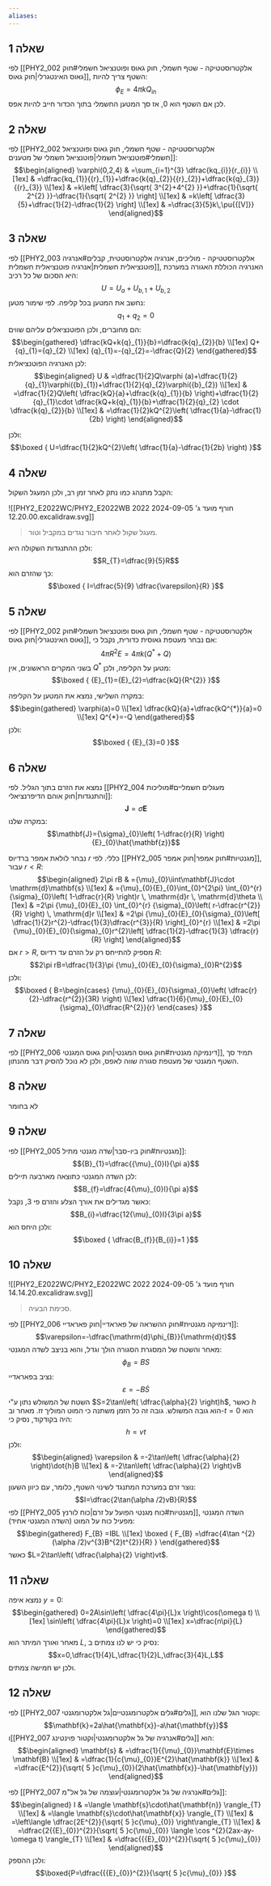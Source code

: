 ```yaml
---
aliases:
---
```

## שאלה 1
לפי [[PHY2_002 אלקטרוסטטיקה - שטף חשמלי, חוק גאוס ופוטנציאל חשמלי#חוק גאוס האינטגרלי|חוק גאוס]], השטף צריך להיות:
$$\phi_{E}=4\pi kQ_{\text{in}}$$
לכן אם השטף הוא $0$, אז סך המטען החשמלי בתוך הכדור חייב להיות אפס.

## שאלה 2
לפי [[PHY2_002 אלקטרוסטטיקה - שטף חשמלי, חוק גאוס ופוטנציאל חשמלי#פוטנציאל חשמלי|פוטנציאל חשמלי של מטענים]]:
$$\begin{aligned}
\varphi(0,2,4) & =\sum_{i=1}^{3} \dfrac{kq_{i}}{r_{i}}  \\[1ex]
 & =\dfrac{kq_{1}}{{r}_{1}}+\dfrac{k{q}_{2}}{{r}_{2}}+\dfrac{k{q}_{3}}{{r}_{3}} \\[1ex]
 & =k\left[ \dfrac{3}{\sqrt{ 3^{2}+4^{2} }}+\dfrac{1}{\sqrt{ 2^{2} }}-\dfrac{1}{\sqrt{ 2^{2} }} \right] \\[1ex]
 & =k\left[ \dfrac{3}{5}+\dfrac{1}{2}-\dfrac{1}{2} \right] \\[1ex]
 & =\dfrac{3}{5}k\,\pu{{[V]}}
\end{aligned}$$

## שאלה 3


לפי [[PHY2_003 אלקטרוסטטיקה - מוליכים, אנרגיה אלקטרוסטטית, קבלים#אנרגיה פוטנציאלית חשמלית|אנרגיה פוטנציאלית חשמלית]], האנרגיה הכוללת האגורה במערכת היא הסכום של כל רכיב:
$$U={U}_{a}+U_{b,1}+U_{b,2}$$
נחשב את המטען בכל קליפה. לפי שימור מטען:
$${q}_{1}+{q}_{2}=0$$
הם מחוברים, ולכן הפוטנציאלים עליהם שווים:
$$\begin{gathered}
\dfrac{kQ+k{q}_{1}}{b}=\dfrac{k{q}_{2}}{b} \\[1ex]
Q+{q}_{1}={q}_{2} \\[1ex]
{q}_{1}=-{q}_{2}=-\dfrac{Q}{2}
\end{gathered}$$
לכן האנרגיה הפוטנציאלית:
$$\begin{aligned}
U & =\dfrac{1}{2}Q\varphi (a)+\dfrac{1}{2}{q}_{1}\varphi({b}_{1})+\dfrac{1}{2}{q}_{2}\varphi({b}_{2}) \\[1ex]
 & =\dfrac{1}{2}Q\left( \dfrac{kQ}{a}+\dfrac{k{q}_{1}}{b} \right)+\dfrac{1}{2}{q}_{1}\cdot \dfrac{kQ+k{q}_{1}}{b}+\dfrac{1}{2}{q}_{2} \cdot \dfrac{k{q}_{2}}{b} \\[1ex]
 & =\dfrac{1}{2}kQ^{2}\left( \dfrac{1}{a}-\dfrac{1}{2b} \right)
\end{aligned}$$

ולכן:
$$\boxed {
U=\dfrac{1}{2}kQ^{2}\left( \dfrac{1}{a}-\dfrac{1}{2b} \right)
 }$$

## שאלה 4
הקבל מתנהג כמו נתק לאחר זמן רב, ולכן המעגל השקול:

![[PHY2_E2022WC/PHY2_E2022WB 2022 חורף מועד ג' 2024-09-05 12.20.00.excalidraw.svg]]
>מעגל שקול לאחר חיבור נגדים במקביל וטור.

ולכן ההתנגדות השקולה היא:
$$R_{T}=\dfrac{9}{5}R$$
כך שהזרם הוא:
$$\boxed {
I=\dfrac{5}{9} \dfrac{\varepsilon}{R}
 }$$

## שאלה 5
לפי [[PHY2_002 אלקטרוסטטיקה - שטף חשמלי, חוק גאוס ופוטנציאל חשמלי#חוק גאוס האינטגרלי|חוק גאוס]], אם נבחר מעטפת גאוסית כדורית, נקבל כי:
$$4\pi R^{2}E=4\pi k(Q^{*}+Q)$$
בשני המקרים הראשונים, אין $Q^{*}$ מטען על הקליפה, ולכן:
$$\boxed {
{E}_{1}={E}_{2}=\dfrac{kQ}{R^{2}}
 }$$

במקרה השלישי, נמצא את המטען על הקליפה:
$$\begin{gathered}
\varphi(a)=0 \\[1ex]
\dfrac{kQ}{a}+\dfrac{kQ^{*}}{a}=0 \\[1ex]
Q^{*}=-Q
\end{gathered}$$
ולכן:
$$\boxed {
{E}_{3}=0
 }$$
## שאלה 6
נמצא את הזרם בתוך הגליל. לפי [[PHY2_004 מעגלים חשמליים#מוליכות והתנגדות|חוק אוהם הדיפרנציאלי]]:
$$\mathbf{J}=\sigma \mathbf{E}$$
במקרה שלנו:
$$\mathbf{J}={\sigma}_{0}\left( 1-\dfrac{r}{R} \right){E}_{0}\hat{\mathbf{z}}$$

נבחר לולאת אמפר ברדיוס $r$ כללי. לפי [[PHY2_005 מגנטיות#חוק אמפר|חוק אמפר]], עבור $r<R$:
$$\begin{aligned}
2\pi rB & ={\mu}_{0}\iint\mathbf{J}\cdot \mathrm{d}\mathbf{s} \\[1ex]
 & ={\mu}_{0}{E}_{0}\int_{0}^{2\pi} \int_{0}^{r} {\sigma}_{0}\left( 1-\dfrac{r}{R}  \right)r \, \mathrm{d}r  \, \mathrm{d}\theta  \\[1ex]
 & =2\pi {\mu}_{0}{E}_{0} \int_{0}^{r} {\sigma}_{0}\left( r-\dfrac{r^{2}}{R} \right) \, \mathrm{d}r  \\[1ex]
 & =2\pi {\mu}_{0}{E}_{0}{\sigma}_{0}\left[ \dfrac{1}{2}r^{2}-\dfrac{1}{3}\dfrac{r^{3}}{R} \right]_{0}^{r} \\[1ex]
 & =2\pi {\mu}_{0}{E}_{0}{\sigma}_{0}r^{2}\left[ \dfrac{1}{2}-\dfrac{1}{3} \dfrac{r}{R} \right]
\end{aligned}$$
אם $r>R$, מספיק להתייחס רק על הזרם עד רדיוס $R$:
$$2\pi rB=\dfrac{1}{3}\pi {\mu}_{0}{E}_{0}{\sigma}_{0}R^{2}$$
ולכן:
$$\boxed {
B=\begin{cases}
{\mu}_{0}{E}_{0}{\sigma}_{0}\left( \dfrac{r}{2}-\dfrac{r^{2}}{3R} \right) \\[1ex]
\dfrac{1}{6}{\mu}_{0}{E}_{0}{\sigma}_{0}\dfrac{R^{2}}{r}
\end{cases}
 }$$
## שאלה 7
לפי [[PHY2_006 דינמיקה מגנטית#חוק גאוס המגנטי|חוק גאוס המגנטי]], תמיד סך השטף המגנטי של מעטפת סגורה שווה לאפס, ולכן לא נוכל להסיק דבר מהנתון.

## שאלה 8
לא בחומר

## שאלה 9
לפי [[PHY2_005 מגנטיות#חוק ביו-סבר|שדה מגנטי מתיל]]:
$${B}_{1}=\dfrac{{\mu}_{0}I}{\pi a}$$
לכן השדה המגנטי כתוצאה מארבעה תיילים:
$$B_{f}=\dfrac{4{\mu}_{0}I}{\pi a}$$
כאשר מגדילים את אורך הצלע והזרם פי $3$, נקבל:
$$B_{i}=\dfrac{12{\mu}_{0}I}{3\pi a}$$
ולכן היחס הוא:
$$\boxed {
\dfrac{B_{f}}{B_{i}}=1
 }$$
## שאלה 10
![[PHY2_E2022WC/PHY2_E2022WC 2022 חורף מועד ג' 2024-09-05 14.14.20.excalidraw.svg]]
>סכימת הבעיה.

לפי [[PHY2_006 דינמיקה מגנטית#חוק ההשראה של פאראדיי|חוק פאראדיי]]:
$$\varepsilon=-\dfrac{\mathrm{d}\phi_{B}}{\mathrm{d}t}$$
מאחר והשטח של המסגרת הסגורה הולך וגדל, והוא בניצב לשדה המגנטי:
$$\phi_{B}=BS$$
נציב בפאראדיי:
$$\varepsilon=-B\dot{S}$$
השטח של המשולש נתון ע"י $S=2\tan\left( \dfrac{\alpha}{2} \right)h$, כאשר $h$ הוא גובה המשולש. גובה זה כל הזמן משתנה כי המוט המוליך זז. מאחר וב-$t=0$ הוא היה בקודקוד, נסיק כי:
$$h=vt$$
ולכן:
$$\begin{aligned}
\varepsilon & =-2\tan\left( \dfrac{\alpha}{2} \right)\dot{h}B \\[1ex]
 & =-2\tan\left( \dfrac{\alpha}{2} \right)vB
\end{aligned}$$
נוצר זרם במערכת המתנגד לשינוי השטף, כלומר, עם כיוון השעון:
$$I=\dfrac{2\tan(\alpha /2)vB}{R}$$
לפי [[PHY2_005 מגנטיות#כוח מגנטי הפועל על זרם|כוח לורנץ]], השדה המגנטי מפעיל כוח על המוט (השדה המגנטי אחיד):
$$\begin{gathered}
F_{B}  =IBL \\[1ex]
\boxed {
 F_{B} =\dfrac{4\tan ^{2}(\alpha /2)v^{3}B^{2}t^{2}}{R}
 }
\end{gathered}$$
כאשר $L=2\tan\left( \dfrac{\alpha}{2} \right)vt$.

## שאלה 11
נמצא איפה $y=0$:
$$\begin{gathered}
0=2A\sin\left( \dfrac{4\pi}{L}x \right)\cos(\omega t) \\[1ex]
\sin\left( \dfrac{4\pi}{L}x \right)=0 \\[1ex]
x=\dfrac{n\pi}{L}
\end{gathered}$$
מאחר ואורך המיתר הוא $L$, נסיק כי יש לנו צמתים ב:
$$x=0,\dfrac{1}{4}L,\dfrac{1}{2}L,\dfrac{3}{4}L,L$$
ולכן יש חמישה צמתים.

## שאלה 12
לפי [[PHY2_007 גלים#גלים אלקטרומגנטיים|גל אלקטרומגנטי]], וקטור הגל שלנו הוא:
$$\mathbf{k}=2a\hat{\mathbf{x}}-a\hat{\mathbf{y}}$$
ו[[PHY2_007 גלים#אנרגיה של גל אלקטרומגנטי|וקטור פוינטינג]] הוא:
$$\begin{aligned}
\mathbf{s} & =\dfrac{1}{{\mu}_{0}}\mathbf{E}\times \mathbf{B} \\[1ex]
 & =\dfrac{1}{c{\mu}_{0}}E^{2}\hat{\mathbf{k}} \\[1ex]
 & =\dfrac{E^{2}}{\sqrt{ 5 }c{\mu}_{0}}(2\hat{\mathbf{x}}-\hat{\mathbf{y}})
\end{aligned}$$

לפי [[PHY2_007 גלים#אנרגיה של גל אלקטרומגנטי|עוצמה של גל אל"מ]]:
$$\begin{aligned}
I & =\langle \mathbf{s}\cdot\hat{\mathbf{n}} \rangle_{T} \\[1ex]
 & =\langle \mathbf{s}\cdot\hat{\mathbf{x}} \rangle_{T} \\[1ex]
 & =\left\langle  \dfrac{2E^{2}}{\sqrt{ 5 }c{\mu}_{0}}  \right\rangle_{T} \\[1ex]
 & =\dfrac{2{{E}_{0}}^{2}}{\sqrt{ 5 }c{\mu}_{0}} \langle \cos ^{2}(2ax-ay-\omega t) \rangle_{T} \\[1ex]
 & =\dfrac{{{E}_{0}}^{2}}{\sqrt{ 5 }c{\mu}_{0}}
\end{aligned}$$
ולכן ההספק:
$$\boxed{P=\dfrac{{{E}_{0}}^{2}}{\sqrt{ 5 }c{\mu}_{0}} }$$